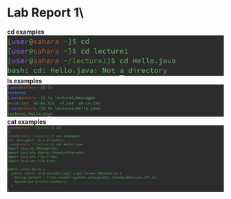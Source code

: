 # Lab Report 1\
**cd examples**\
![Image](images/lab-report1-cd.png)\
**ls examples**\
![Image](images/lab-report1-ls.png)\
**cat examples**\
![Image](images/lab-report1-cat.png)


